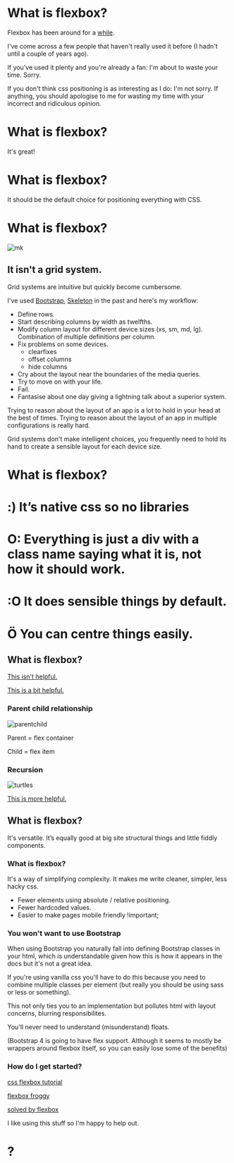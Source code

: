 # What is flexbox?

Flexbox has been around for a [while](https://css-tricks.com/old-flexbox-and-new-flexbox).

I've come across a few people that haven't really used it before (I hadn't until a couple of years ago).

If you've used it plenty and you're already a fan: I'm about to waste your time. Sorry.

If you don't think css positioning is as interesting as I do: I'm not sorry. If anything, you should apologise to me for wasting my time with your incorrect and ridiculous opinion.

# What is flexbox?
It's great!

# What is flexbox?
It should be the default choice for positioning everything with CSS.

# What is flexbox?
![mk](https://raw.githubusercontent.com/AlasdairAlasdair/flexbox-talk/master/mk.jpg)
## It isn't a grid system.
Grid systems are intuitive but quickly become cumbersome.

I've used [Bootstrap](http://getbootstrap.com/css/#grid), [Skeleton](http://getskeleton.com/) in the past and here's my workflow:
- Define rows.
- Start describing columns by width as twelfths.
- Modify column layout for different device sizes (xs, sm, md, lg). Combination of multiple definitions per column.
- Fix problems on some devices.
    - clearfixes
    - offset columns
    - hide columns
- Cry about the layout near the boundaries of the media queries.
- Try to move on with your life.
- Fail.
- Fantasise about one day giving a lightning talk about a superior system.

Trying to reason about the layout of an app is a lot to hold in your head at the best of times. Trying to reason about the layout of an app in multiple configurations is really hard.

Grid systems don't make intelligent choices, you frequently need to hold its hand to create a sensible layout for each device size.

# What is flexbox?
# :) It’s native css so no libraries

# O: Everything is just a div with a class name saying what it is, not how it should work.

# :O It does sensible things by default. 

# Ö You can centre things easily.

## What is flexbox?
[This isn't helpful.](https://developer.mozilla.org/en/docs/Web/CSS/flex)

[This is a bit helpful.](https://developer.mozilla.org/en-US/docs/Web/CSS/CSS_Flexible_Box_Layout/Using_CSS_flexible_boxes)

### Parent child relationship
![parentchild](https://raw.githubusercontent.com/AlasdairAlasdair/flexbox-talk/master/parentchild.jpg)

Parent = flex container

Child = flex item

### Recursion
![turtles](https://raw.githubusercontent.com/AlasdairAlasdair/flexbox-talk/master/turtles.jpg)

[This is more helpful.](http://codepen.io/justd/pen/yydezN)

## What is flexbox?
It's versatile. It’s equally good at big site structural things and little fiddly components.

### What is flexbox?
It's a way of simplifying complexity.
It makes me write cleaner, simpler, less hacky css. 
- Fewer elements using absolute / relative positioning.
- Fewer hardcoded values.
- Easier to make pages mobile friendly !important;

### You won't want to use Bootstrap
When using Bootstrap you naturally fall into defining Bootstrap classes in your html, which is understandable given how this is how it appears in the docs but it's not a great idea. 

If you're using vanilla css you'll have to do this because you need to combine multiple classes per element (but really you should be using sass or less or something).

This not only ties you to an implementation but pollutes html with layout concerns, blurring responsibilites.

You'll never need to understand (misunderstand) floats.

(Bootstrap 4 is going to have flex support. Although it seems to mostly be wrappers around flexbox itself, so you can easily lose some of the benefits)

### How do I get started?
[css flexbox tutorial](https://css-tricks.com/snippets/css/a-guide-to-flexbox/)

[flexbox froggy](http://flexboxfroggy.com/)

[solved by flexbox](https://philipwalton.github.io/solved-by-flexbox/)

I like using this stuff so I'm happy to help out.









# ?
